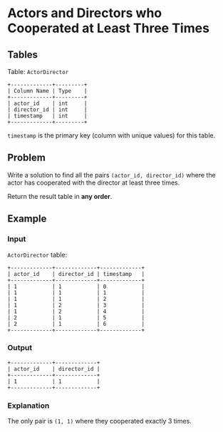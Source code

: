 # Actors and Directors who Cooperated at Least Three Times

## Tables

Table: `ActorDirector`

```
+-------------+---------+
| Column Name | Type    |
+-------------+---------+
| actor_id    | int     |
| director_id | int     |
| timestamp   | int     |
+-------------+---------+
```

`timestamp` is the primary key (column with unique values) for this table.

## Problem

Write a solution to find all the pairs `(actor_id, director_id)` where the actor
has cooperated with the director at least three times.

Return the result table in **any order**.

## Example

### Input

`ActorDirector` table:

```
+-------------+-------------+-------------+
| actor_id    | director_id | timestamp   |
+-------------+-------------+-------------+
| 1           | 1           | 0           |
| 1           | 1           | 1           |
| 1           | 1           | 2           |
| 1           | 2           | 3           |
| 1           | 2           | 4           |
| 2           | 1           | 5           |
| 2           | 1           | 6           |
+-------------+-------------+-------------+
```

### Output

```
+-------------+-------------+
| actor_id    | director_id |
+-------------+-------------+
| 1           | 1           |
+-------------+-------------+
```

### Explanation

The only pair is `(1, 1)` where they cooperated exactly 3 times.
